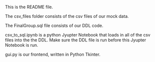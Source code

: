 This is the README file.

The csv_files folder consists of the csv files of our mock data.

The FinalGroup.sql file consists of our DDL code.

csv_to_sql.ipynb is a python Jyupter Notebook that loads in all of the csv files into the the DDL. Make sure the DDL file is run before this Jyupter Notebook is run.

gui.py is our frontend, written in Python Tkinter.